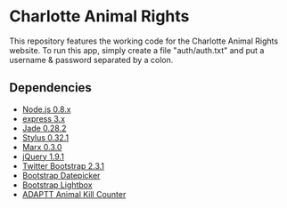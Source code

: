 Charlotte Animal Rights
=======================

This repository features the working code for the Charlotte Animal Rights website.
To run this app, simply create a file "auth/auth.txt" and put a username & password separated by a colon.

Dependencies
------------
* [Node.js 0.8.x](http://nodejs.org)
* [express 3.x](http://expressjs.com)
* [Jade 0.28.2](http://jade-lang.com)
* [Stylus 0.32.1](http://learnboost.github.io/stylus/)
* [Marx 0.3.0](https://github.com/jgallen23/markx)
* [jQuery 1.9.1](http://jquery.com)
* [Twitter Bootstrap 2.3.1](http://twitter.github.io/bootstrap/index.html)
* [Bootstrap Datepicker](https://github.com/eternicode/bootstrap-datepicker)
* [Bootstrap Lightbox](http://jbutz.github.io/bootstrap-lightbox/)
* [ADAPTT Animal Kill Counter](http://www.adaptt.org/killcounter.html)

